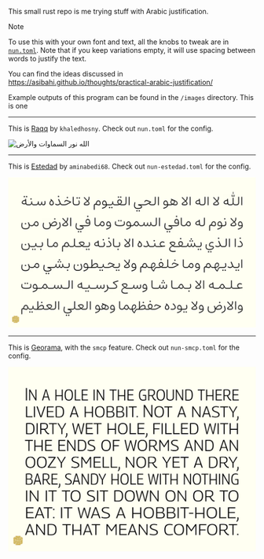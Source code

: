 This small rust repo is me trying stuff with Arabic justification.

> [!NOTE]
> To use this with your own font and text, all the knobs to tweak are in [`nun.toml`](nun.toml). Note that if you keep variations empty, it will use spacing between words to justify the text.

You can find the ideas discussed in https://asibahi.github.io/thoughts/practical-arabic-justification/

Example outputs of this program can be found in the `/images` directory. This is one

---

This is [Raqq](https://aliftype.com/raqq/english) by `khaledhosny`. Check out `nun.toml` for the config.

![الله نور السماوات والأرض](images/noor_50.png)

---

This is [Estedad](https://github.com/aminabedi68/Estedad) by `aminabedi68`. Check out `nun-estedad.toml` for the config.

![آية الكرسي](images/kursi-estedad.png)

---

This is [Georama](https://fonts.google.com/specimen/Georama?query=Georama), with the `smcp` feature. Check out `nun-smcp.toml` for the config.

![The Hobbit](images/hobbit.png)
